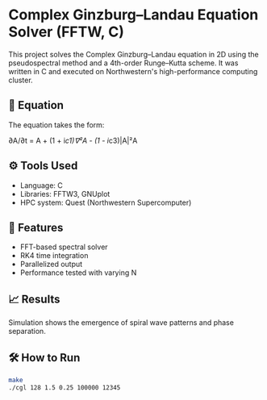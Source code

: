 # Complex Ginzburg–Landau Equation Solver (FFTW, C)

This project solves the Complex Ginzburg–Landau equation in 2D using the pseudospectral method and a 4th-order Runge–Kutta scheme. It was written in C and executed on Northwestern's high-performance computing cluster.

## 🔬 Equation
The equation takes the form:

∂A/∂t = A + (1 + i*c1)∇²A - (1 - i*c3)|A|²A

## ⚙️ Tools Used
- Language: C
- Libraries: FFTW3, GNUplot
- HPC system: Quest (Northwestern Supercomputer)

## 🚀 Features
- FFT-based spectral solver
- RK4 time integration
- Parallelized output
- Performance tested with varying N

## 📈 Results
Simulation shows the emergence of spiral wave patterns and phase separation.

## 🛠️ How to Run
```bash
make
./cgl 128 1.5 0.25 100000 12345
